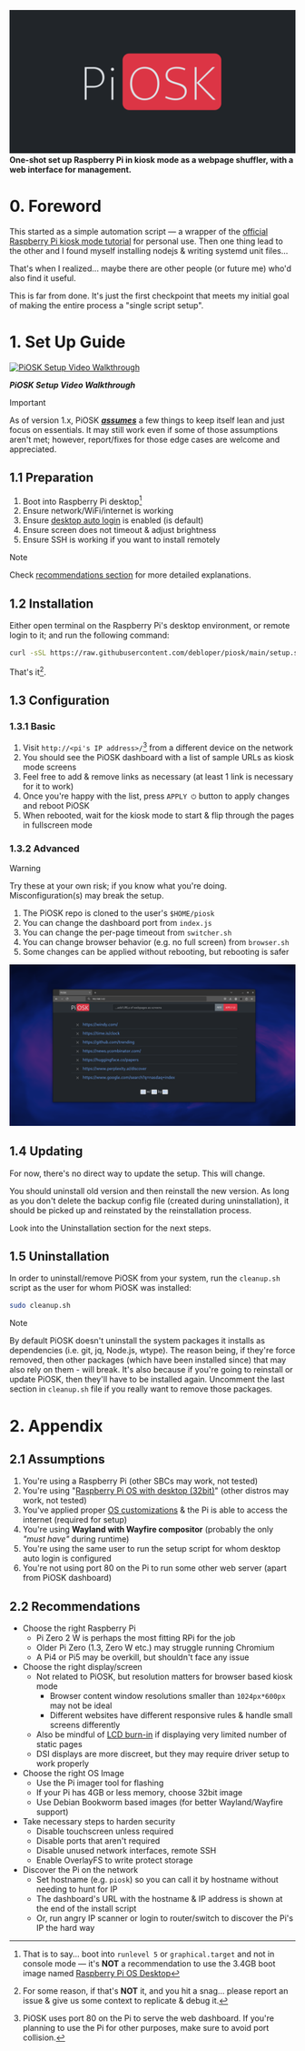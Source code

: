 ![PiOSK Banner](assets/banner.png)
**One-shot set up Raspberry Pi in kiosk mode as a webpage shuffler, with a web interface for management.**

# 0. Foreword

This started as a simple automation script &mdash; a wrapper of the [official Raspberry Pi kiosk mode tutorial](https://www.raspberrypi.com/tutorials/how-to-use-a-raspberry-pi-in-kiosk-mode/) for personal use. Then one thing lead to the other and I found myself installing nodejs & writing systemd unit files...

That's when I realized... maybe there are other people (or future me) who'd also find it useful.

This is far from done. It's just the first checkpoint that meets my initial goal of making the entire process a "single script setup".


# 1. Set Up Guide

[![PiOSK Setup Video Walkthrough](https://img.youtube.com/vi/CrQjc6P-g1A/maxresdefault.jpg)](https://youtu.be/CrQjc6P-g1A)

***PiOSK Setup Video Walkthrough***

> [!IMPORTANT]  
> As of version 1.x, PiOSK ***[assumes](#21-assumptions)*** a few things to keep itself lean and just focus on essentials. It may still work even if some of those assumptions aren't met; however, report/fixes for those edge cases are welcome and appreciated.


## 1.1 Preparation

1. Boot into Raspberry Pi desktop[^1]
2. Ensure network/WiFi/internet is working
3. Ensure [desktop auto login](https://www.raspberrypi.com/documentation/computers/configuration.html#boot-options) is enabled (is default)
4. Ensure screen does not timeout & adjust brightness
5. Ensure SSH is working if you want to install remotely

[^1]: That is to say... boot into `runlevel 5` or `graphical.target` and not in console mode &mdash; it's **NOT** a recommendation to use the 3.4GB boot image named [Raspberry Pi OS Desktop](https://www.raspberrypi.com/software/operating-systems/#raspberry-pi-desktop)

> [!NOTE]  
> Check [recommendations section](#22-recommendations) for more detailed explanations.


## 1.2 Installation

Either open terminal on the Raspberry Pi's desktop environment, or remote login to it; and run the following command:

```bash
curl -sSL https://raw.githubusercontent.com/debloper/piosk/main/setup.sh | sudo bash -
```

That's it[^2].

[^2]: For some reason, if that's **NOT** it, and you hit a snag... please report an issue & give us some context to replicate & debug it.

## 1.3 Configuration

### 1.3.1 Basic

1. Visit `http://<pi's IP address>/`[^3] from a different device on the network
2. You should see the PiOSK dashboard with a list of sample URLs as kiosk mode screens
3. Feel free to add & remove links as necessary (at least 1 link is necessary for it to work)
4. Once you're happy with the list, press `APPLY ⏻` button to apply changes and reboot PiOSK
5. When rebooted, wait for the kiosk mode to start & flip through the pages in fullscreen mode


### 1.3.2 Advanced

> [!WARNING]  
> Try these at your own risk; if you know what you're doing. Misconfiguration(s) may break the setup.

1. The PiOSK repo is cloned to the user's `$HOME/piosk`
2. You can change the dashboard port from `index.js`
3. You can change the per-page timeout from `switcher.sh`
4. You can change browser behavior (e.g. no full screen) from `browser.sh`
5. Some changes can be applied without rebooting, but rebooting is safer

[^3]: PiOSK uses port 80 on the Pi to serve the web dashboard. If you're planning to use the Pi for other purposes, make sure to avoid port collision.

![PiOSK Dashboard Web GUI](assets/dashboard.png)

## 1.4 Updating

For now, there's no direct way to update the setup. This will change.

You should uninstall old version and then reinstall the new version. As long as you don't delete the backup config file (created during uninstallation), it should be picked up and reinstated by the reinstallation process.

Look into the Uninstallation section for the next steps.


## 1.5 Uninstallation

In order to uninstall/remove PiOSK from your system, run the `cleanup.sh` script as the user for whom PiOSK was installed:

```bash
sudo cleanup.sh
```

> [!NOTE]  
> By default PiOSK doesn't uninstall the system packages it installs as dependencies (i.e. git, jq, Node.js, wtype). The reason being, if they're force removed, then other packages (which have been installed since) that may also rely on them - will break. It's also because if you're going to reinstall or update PiOSK, then they'll have to be installed again. Uncomment the last section in `cleanup.sh` file if you really want to remove those packages.


# 2. Appendix

## 2.1 Assumptions

1. You're using a Raspberry Pi (other SBCs may work, not tested)
2. You're using "[Raspberry Pi OS with desktop (32bit)](https://www.raspberrypi.com/software/operating-systems/#raspberry-pi-os-32-bit)" (other distros may work, not tested)
3. You've applied proper [OS customizations](https://www.raspberrypi.com/documentation/computers/getting-started.html#advanced-options) & the Pi is able to access the internet (required for setup)
4. You're using **Wayland with Wayfire compositor** (probably the only *"must have"* during runtime)
5. You're using the same user to run the setup script for whom desktop auto login is configured
6. You're not using port 80 on the Pi to run some other web server (apart from PiOSK dashboard)

## 2.2 Recommendations

- Choose the right Raspberry Pi
    - Pi Zero 2 W is perhaps the most fitting RPi for the job
    - Older Pi Zero (1.3, Zero W etc.) may struggle running Chromium
    - A Pi4 or Pi5 may be overkill, but shouldn't face any issue
- Choose the right display/screen
    - Not related to PiOSK, but resolution matters for browser based kiosk mode
        - Browser content window resolutions smaller than `1024px*600px` may not be ideal
        - Different websites have different responsive rules & handle small screens differently
    - Also be mindful of [LCD burn-in](https://en.wikipedia.org/wiki/Screen_burn-in) if displaying very limited number of static pages
    - DSI displays are more discreet, but they may require driver setup to work properly
- Choose the right OS Image
    - Use the Pi imager tool for flashing
    - If your Pi has 4GB or less memory, choose 32bit image
    - Use Debian Bookworm based images (for better Wayland/Wayfire support)
- Take necessary steps to harden security
    - Disable touchscreen unless required
    - Disable ports that aren't required
    - Disable unused network interfaces, remote SSH
    - Enable OverlayFS to write protect storage
- Discover the Pi on the network
    - Set hostname (e.g. `piosk`) so you can call it by hostname without needing to hunt for IP
    - The dashboard's URL with the hostname & IP address is shown at the end of the install script
    - Or, run angry IP scanner or login to router/switch to discover the Pi's IP the hard way
